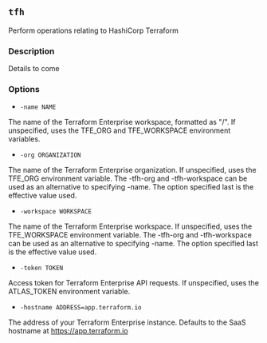 ## `tfh`

Perform operations relating to HashiCorp Terraform

### Description

Details to come

### Options

* `-name NAME`

The name of the Terraform Enterprise workspace, formatted as "<ORGANIZATION>/<WORKSPACE>". If unspecified, uses the TFE_ORG and TFE_WORKSPACE environment variables.

* `-org ORGANIZATION`

The name of the Terraform Enterprise organization. If unspecified, uses the TFE_ORG environment variable.  The -tfh-org and -tfh-workspace can be used as an alternative to specifying -name. The option specified last is the effective value used.

* `-workspace WORKSPACE`

The name of the Terraform Enterprise workspace. If unspecified, uses the TFE_WORKSPACE environment variable. The -tfh-org and -tfh-workspace can be used as an alternative to specifying -name. The option specified last is the effective value used.

* `-token TOKEN`

Access token for Terraform Enterprise API requests. If unspecified, uses the ATLAS_TOKEN environment variable.

* `-hostname ADDRESS=app.terraform.io`

The address of your Terraform Enterprise instance. Defaults to the SaaS hostname at https://app.terraform.io

